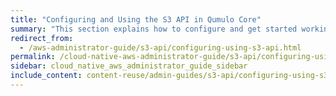 ```yaml
---
title: "Configuring and Using the S3 API in Qumulo Core"
summary: "This section explains how to configure and get started working with the S3 API. This API lets clients and applications interact with the Qumulo file system natively, by using the <a href='https://docs.aws.amazon.com/AmazonS3/latest/userguide/Welcome.html'>Amazon S3 API</a>."
redirect_from:
  - /aws-administrator-guide/s3-api/configuring-using-s3-api.html
permalink: /cloud-native-aws-administrator-guide/s3-api/configuring-using-s3-api.html
sidebar: cloud_native_aws_administrator_guide_sidebar
include_content: content-reuse/admin-guides/s3-api/configuring-using-s3-api.md
---
```


